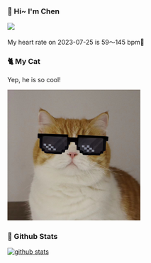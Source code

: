 ### 👋 Hi~ I'm Chen 

![](https://komarev.com/ghpvc/?username=z1cheng&style=flat)

My heart rate on 2023-07-25 is 59～145 bpm💖

### 🐈 My Cat
Yep, he is so cool!

<img src="/images/mycat.jpg" width="300px" />

### 🧐 Github Stats
[![github stats](https://github-readme-stats.vercel.app/api?username=z1cheng&show_icons=true&theme=default)](https://github.com/anuraghazra/github-readme-stats)

